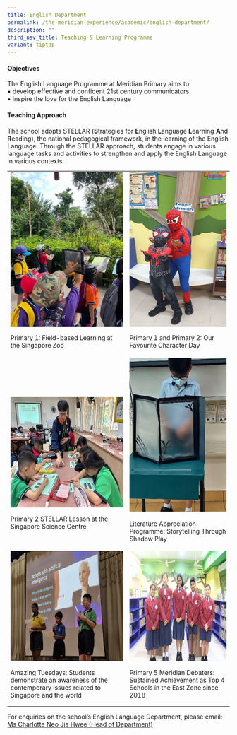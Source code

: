 ```yaml
---
title: English Department
permalink: /the-meridian-experience/academic/english-department/
description: ""
third_nav_title: Teaching & Learning Programme
variant: tiptap
---
```

<h4>Objectives</h4>
<p>The English Language Programme at Meridian Primary aims to
<br>• develop effective and confident 21st century communicators
<br>• inspire the love for the English Language
<br>
</p>
<h4>Teaching Approach</h4>
<p>The school adopts STELLAR (<strong>S</strong>trategies for <strong>E</strong>nglish <strong>L</strong>anguage <strong>L</strong>earning <strong>A</strong>nd <strong>R</strong>eading),
the national pedagogical framework, in the learning of the English Language.
Through the STELLAR approach, students engage in various language tasks
and activities to strengthen and apply the English Language in various
contexts.</p>
<table style="minWidth: 50px">
<colgroup>
<col>
<col>
</colgroup>
<tbody>
<tr>
<td rowspan="1" colspan="1">
<div class="isomer-image-wrapper">
<img style="width:280px;height:350px;float:center" height="auto" width="100%" src="/images/The%20Meridian%20Experience/English%20Dept/2024_EL1.jpg">
</div>
<p>Primary 1: Field-based Learning at the Singapore Zoo</p>
</td>
<td rowspan="1" colspan="1">
<div class="isomer-image-wrapper">
<img style="width:280px;height:350px;float:center" height="auto" width="100%" src="/images/The%20Meridian%20Experience/English%20Dept/2024_EL2.jpg">
</div>
<p>Primary 1 and Primary 2: Our Favourite Character Day</p>
</td>
</tr>
<tr>
<td rowspan="1" colspan="1">
<p>
<br>
<br>
</p>
<div class="isomer-image-wrapper">
<img style="width:380px;height:250px;float:center" height="auto" width="100%" src="/images/The%20Meridian%20Experience/English%20Dept/2024_EL3.jpg">
</div>
<p>Primary 2 STELLAR Lesson at the Singapore Science Centre</p>
</td>
<td rowspan="1" colspan="1">
<div class="isomer-image-wrapper">
<img style="width:280px;height:350px;float:center" height="auto" width="100%" src="/images/The%20Meridian%20Experience/English%20Dept/2024_EL4.jpg">
</div>
<p>Literature Appreciation Programme: Storytelling Through Shadow Play</p>
</td>
</tr>
<tr>
<td rowspan="1" colspan="1">
<div class="isomer-image-wrapper">
<img style="width:350px;height:250px;float:center" height="auto" width="100%" src="/images/The%20Meridian%20Experience/English%20Dept/2024_EL5.jpg">
</div>
<p>Amazing Tuesdays: Students demonstrate an awareness of the contemporary
issues related to Singapore and the world</p>
</td>
<td rowspan="1" colspan="1">
<div class="isomer-image-wrapper">
<img style="width:380px;height:250px;float:center" height="auto" width="100%" src="/images/The%20Meridian%20Experience/English%20Dept/2024_EL6.jpg">
</div>
<p>Primary 5 Meridian Debaters: Sustained Achievement as Top 4 Schools in
the East Zone since 2018</p>
</td>
</tr>
</tbody>
</table>
<p>For enquiries on the school’s English Language Department, please email:
<br><a href="mailto:neo_jia_hwee@moe.edu.sg" rel="noopener noreferrer nofollow" target="_blank">Ms Charlotte Neo Jia Hwee (Head of Department)</a>
</p>
<p></p>